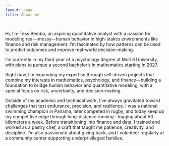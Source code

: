 ```yaml
---
layout: page
title: About me

---
```


Hi, I’m Tess Bembo, an aspiring quantitative analyst with a passion for modeling real—messy—human behavior in high-stakes environments like finance and risk management. I’m fascinated by how patterns can be used to predict outcomes and improve real-world decision-making.

I’m currently in my third year of a psychology degree at McGill University, with plans to pursue a second bachelor’s in mathematics starting in 2027.

Right now, I’m expanding my expertise through self-driven projects that combine my interests in mathematics, psychology, and finance—building a foundation to bridge human behavior and quantitative modeling, with a special focus on risk, uncertainty, and decision-making.

Outside of my academic and technical work, I’ve always gravitated toward challenges that test endurance, precision, and resilience. I was a national swimming champion in Panama, later competed in rugby, and today keep up my competitive edge through long-distance running—logging about 50 kilometers a week. Before transitioning into finance and data, I trained and worked as a pastry chef, a craft that taught me patience, creativity, and discipline. I’m also passionate about giving back, and I volunteer regularly at a community center supporting underprivileged families.
